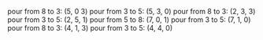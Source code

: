 pour from 8 to 3: (5, 0 3)
pour from 3 to 5: (5, 3, 0)
pour from 8 to 3: (2, 3, 3)
pour from 3 to 5: (2, 5, 1)
pour from 5 to 8: (7, 0, 1)
pour from 3 to 5: (7, 1, 0)
pour from 8 to 3: (4, 1, 3)
pour from 3 to 5: (4, 4, 0)